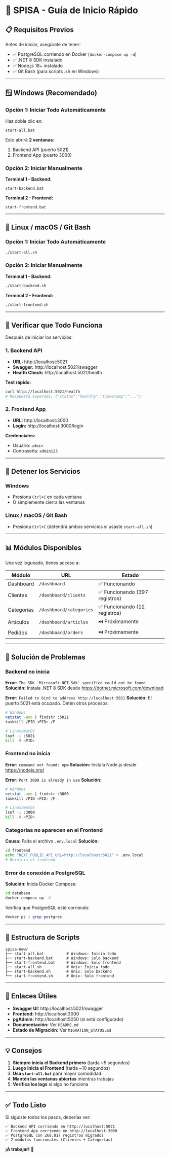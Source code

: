 # 🚀 SPISA - Guía de Inicio Rápido

## 📋 Requisitos Previos

Antes de iniciar, asegúrate de tener:

- ✅ PostgreSQL corriendo en Docker (`docker-compose up -d`)
- ✅ .NET 8 SDK instalado
- ✅ Node.js 18+ instalado
- ✅ Git Bash (para scripts .sh en Windows)

---

## 🪟 Windows (Recomendado)

### Opción 1: Iniciar Todo Automáticamente

Haz doble clic en:
```
start-all.bat
```

Esto abrirá **2 ventanas**:
1. Backend API (puerto 5021)
2. Frontend App (puerto 3000)

### Opción 2: Iniciar Manualmente

**Terminal 1 - Backend:**
```batch
start-backend.bat
```

**Terminal 2 - Frontend:**
```batch
start-frontend.bat
```

---

## 🐧 Linux / macOS / Git Bash

### Opción 1: Iniciar Todo Automáticamente

```bash
./start-all.sh
```

### Opción 2: Iniciar Manualmente

**Terminal 1 - Backend:**
```bash
./start-backend.sh
```

**Terminal 2 - Frontend:**
```bash
./start-frontend.sh
```

---

## 🎯 Verificar que Todo Funciona

Después de iniciar los servicios:

### 1. Backend API
- **URL:** http://localhost:5021
- **Swagger:** http://localhost:5021/swagger
- **Health Check:** http://localhost:5021/health

**Test rápido:**
```bash
curl http://localhost:5021/health
# Respuesta esperada: {"status":"healthy","timestamp":"..."}
```

### 2. Frontend App
- **URL:** http://localhost:3000
- **Login:** http://localhost:3000/login

**Credenciales:**
- Usuario: `admin`
- Contraseña: `admin123`

---

## 🛑 Detener los Servicios

### Windows
- Presiona `Ctrl+C` en cada ventana
- O simplemente cierra las ventanas

### Linux / macOS / Git Bash
- Presiona `Ctrl+C` (detendrá ambos servicios si usaste `start-all.sh`)

---

## 📊 Módulos Disponibles

Una vez logueado, tienes acceso a:

| Módulo | URL | Estado |
|--------|-----|--------|
| Dashboard | `/dashboard` | ✅ Funcionando |
| Clientes | `/dashboard/clients` | ✅ Funcionando (397 registros) |
| Categorías | `/dashboard/categories` | ✅ Funcionando (12 registros) |
| Artículos | `/dashboard/articles` | ⏭️ Próximamente |
| Pedidos | `/dashboard/orders` | ⏭️ Próximamente |

---

## 🐛 Solución de Problemas

### Backend no inicia

**Error:** `The SDK 'Microsoft.NET.Sdk' specified could not be found`
**Solución:** Instala .NET 8 SDK desde https://dotnet.microsoft.com/download

**Error:** `Failed to bind to address http://localhost:5021`
**Solución:** El puerto 5021 está ocupado. Detén otros procesos:
```bash
# Windows
netstat -ano | findstr :5021
taskkill /PID <PID> /F

# Linux/macOS
lsof -i :5021
kill -9 <PID>
```

### Frontend no inicia

**Error:** `command not found: npm`
**Solución:** Instala Node.js desde https://nodejs.org/

**Error:** `Port 3000 is already in use`
**Solución:** 
```bash
# Windows
netstat -ano | findstr :3000
taskkill /PID <PID> /F

# Linux/macOS
lsof -i :3000
kill -9 <PID>
```

### Categorías no aparecen en el Frontend

**Causa:** Falta el archivo `.env.local`
**Solución:**
```bash
cd frontend
echo "NEXT_PUBLIC_API_URL=http://localhost:5021" > .env.local
# Reinicia el frontend
```

### Error de conexión a PostgreSQL

**Solución:** Inicia Docker Compose:
```bash
cd database
docker-compose up -d
```

Verifica que PostgreSQL esté corriendo:
```bash
docker ps | grep postgres
```

---

## 📁 Estructura de Scripts

```
spisa-new/
├── start-all.bat          # Windows: Inicia todo
├── start-backend.bat      # Windows: Solo backend
├── start-frontend.bat     # Windows: Solo frontend
├── start-all.sh           # Unix: Inicia todo
├── start-backend.sh       # Unix: Solo backend
└── start-frontend.sh      # Unix: Solo frontend
```

---

## 🔗 Enlaces Útiles

- **Swagger UI:** http://localhost:5021/swagger
- **Frontend:** http://localhost:3000
- **pgAdmin:** http://localhost:5050 (si está configurado)
- **Documentación:** Ver `README.md`
- **Estado de Migración:** Ver `MIGRATION_STATUS.md`

---

## 💡 Consejos

1. **Siempre inicia el Backend primero** (tarda ~5 segundos)
2. **Luego inicia el Frontend** (tarda ~10 segundos)
3. **Usa `start-all.bat`** para mayor comodidad
4. **Mantén las ventanas abiertas** mientras trabajas
5. **Verifica los logs** si algo no funciona

---

## ✅ Todo Listo

Si siguiste todos los pasos, deberías ver:

```
✅ Backend API corriendo en http://localhost:5021
✅ Frontend App corriendo en http://localhost:3000
✅ PostgreSQL con 268,817 registros migrados
✅ 2 módulos funcionales (Clientes + Categorías)
```

**¡A trabajar!** 🎉




